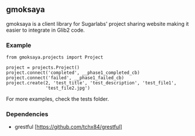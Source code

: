 ## gmoksaya

gmoksaya is a client library for Sugarlabs' project sharing website making it easier to integrate in Glib2 code.

### Example

    from gmoksaya.projects import Project

    project = projects.Project()
    project.connect('completed', __phase1_completed_cb)
    project.connect('failed', __phase1_failed_cb)
    project.create(2, 'test_title', 'test_description', 'test_file1',
                   'test_file2.jpg')

For more examples, check the tests folder.

### Dependencies

* grestful [https://github.com/tchx84/grestful]
